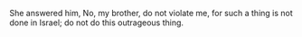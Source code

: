 She answered him, No, my brother, do not violate me, for such a thing is not done in Israel; do not do this outrageous thing.
